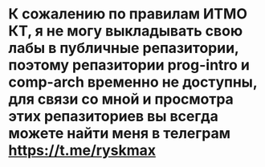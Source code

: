 # К сожалению по правилам ИТМО КТ, я не могу выкладывать свою лабы в публичные репазитории, поэтому репазитории prog-intro и comp-arch временно не доступны, для связи со мной и просмотра этих репазиториев вы всегда можете найти меня в телеграм https://t.me/ryskmax
